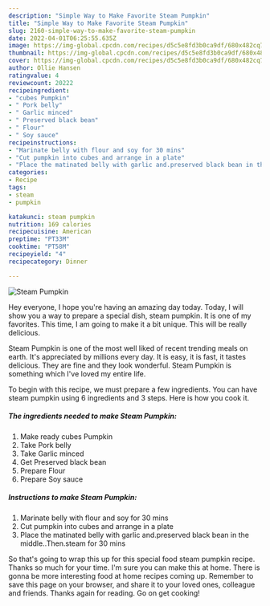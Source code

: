 ```yaml
---
description: "Simple Way to Make Favorite Steam Pumpkin"
title: "Simple Way to Make Favorite Steam Pumpkin"
slug: 2160-simple-way-to-make-favorite-steam-pumpkin
date: 2022-04-01T06:25:55.635Z
image: https://img-global.cpcdn.com/recipes/d5c5e8fd3b0ca9df/680x482cq70/steam-pumpkin-recipe-main-photo.jpg
thumbnail: https://img-global.cpcdn.com/recipes/d5c5e8fd3b0ca9df/680x482cq70/steam-pumpkin-recipe-main-photo.jpg
cover: https://img-global.cpcdn.com/recipes/d5c5e8fd3b0ca9df/680x482cq70/steam-pumpkin-recipe-main-photo.jpg
author: Ollie Hansen
ratingvalue: 4
reviewcount: 20222
recipeingredient:
- "cubes Pumpkin"
- " Pork belly"
- " Garlic minced"
- " Preserved black bean"
- " Flour"
- " Soy sauce"
recipeinstructions:
- "Marinate belly with flour and soy for 30 mins"
- "Cut pumpkin into cubes and arrange in a plate"
- "Place the matinated belly with garlic and.preserved black bean in the middle..Then.steam for 30 mins"
categories:
- Recipe
tags:
- steam
- pumpkin

katakunci: steam pumpkin 
nutrition: 169 calories
recipecuisine: American
preptime: "PT33M"
cooktime: "PT58M"
recipeyield: "4"
recipecategory: Dinner

---
```



![Steam Pumpkin](https://img-global.cpcdn.com/recipes/d5c5e8fd3b0ca9df/680x482cq70/steam-pumpkin-recipe-main-photo.jpg)

Hey everyone, I hope you're having an amazing day today. Today, I will show you a way to prepare a special dish, steam pumpkin. It is one of my favorites. This time, I am going to make it a bit unique. This will be really delicious.

Steam Pumpkin is one of the most well liked of recent trending meals on earth. It's appreciated by millions every day. It is easy, it is fast, it tastes delicious. They are fine and they look wonderful. Steam Pumpkin is something which I've loved my entire life.




To begin with this recipe, we must prepare a few ingredients. You can have steam pumpkin using 6 ingredients and 3 steps. Here is how you cook it.

<!--inarticleads1-->

##### The ingredients needed to make Steam Pumpkin:

1. Make ready cubes Pumpkin
1. Take  Pork belly
1. Take  Garlic minced
1. Get  Preserved black bean
1. Prepare  Flour
1. Prepare  Soy sauce




<!--inarticleads2-->

##### Instructions to make Steam Pumpkin:

1. Marinate belly with flour and soy for 30 mins
1. Cut pumpkin into cubes and arrange in a plate
1. Place the matinated belly with garlic and.preserved black bean in the middle..Then.steam for 30 mins




So that's going to wrap this up for this special food steam pumpkin recipe. Thanks so much for your time. I'm sure you can make this at home. There is gonna be more interesting food at home recipes coming up. Remember to save this page on your browser, and share it to your loved ones, colleague and friends. Thanks again for reading. Go on get cooking!
